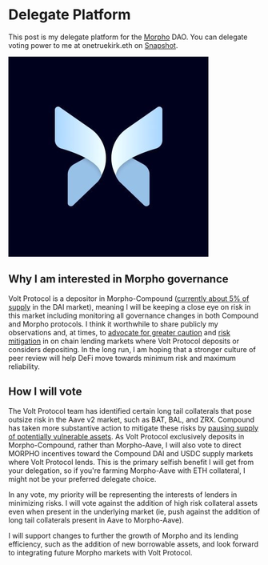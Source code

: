 # Delegate Platform

This post is my delegate platform for the [Morpho](https://www.morpho.xyz/) DAO. You can delegate voting power to me at onetruekirk.eth on [Snapshot](https://snapshot.org/#/morpho.eth).

![](butterfly.jpg)

## Why I am interested in Morpho governance

Volt Protocol is a depositor in Morpho-Compound ([currently about 5% of supply](https://zapper.fi/account/0x7ab2f4a29048392efe0b57fd17a3bedbcd0891dc?) in the DAI market), meaning I will be keeping a close eye on risk in this market including monitoring all governance changes in both Compound and Morpho protocols. I think it worthwhile to share publicly my observations and, at times, to [advocate for greater caution](https://www.comp.xyz/t/investigate-market-manipulation-risk-in-zrx-and-other-tokens/3555) and [risk mitigation](https://governance.aave.com/t/a-game-theoretical-analysis-of-potential-avax-usd-price-manipulation-attack-on-aave/10196/4?u=onetruekirk) in on chain lending markets where Volt Protocol deposits or considers depositing. In the long run, I am hoping that a stronger culture of peer review will help DeFi move towards minimum risk and maximum reliability.

## How I will vote

The Volt Protocol team has identified certain long tail collaterals that pose outsize risk in the Aave v2 market, such as BAT, BAL, and ZRX. Compound has taken more substantive action to mitigate these risks by [pausing supply of potentially vulnerable assets](https://compound.finance/governance/proposals/131). As Volt Protocol exclusively deposits in Morpho-Compound, rather than Morpho-Aave, I will also vote to direct MORPHO incentives toward the Compound DAI and USDC supply markets where Volt Protocol lends. This is the primary selfish benefit I will get from your delegation, so if you're farming Morpho-Aave with ETH collateral, I might not be your preferred delegate choice.

In any vote, my priority will be representing the interests of lenders in minimizing risks. I will vote against the addition of high risk collateral assets even when present in the underlying market (ie, push against the addition of long tail collaterals present in Aave to Morpho-Aave).

I will support changes to further the growth of Morpho and its lending efficiency, such as the addition of new borrowable assets, and look forward to integrating future Morpho markets with Volt Protocol.

<script src="https://utteranc.es/client.js"
        repo="OneTrueKirk/onetruekirk.github.io"
        issue-term="pathname"
        label="comment"
        theme="github-light"
        crossorigin="anonymous"
        async>
</script>